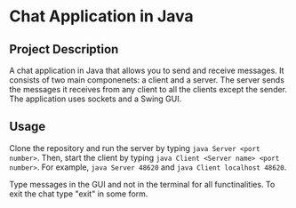 # Chat Application in Java

## Project Description 
A chat application in Java that allows you to send and receive messages. It consists of two main componenets: a client and a server. 
The server sends the messages it receives from any client to all the clients except the sender. The application uses sockets and a Swing GUI. 

## Usage
Clone the repository and run the server by typing  `java Server <port number>`. Then, start the client by typing `java Client <Server name> <port number>`.
For example, `java Server 48620` and `java Client localhost 48620`. 

Type messages in the GUI and not in the terminal for all functinalities. To exit the chat type "exit" in some form. 
